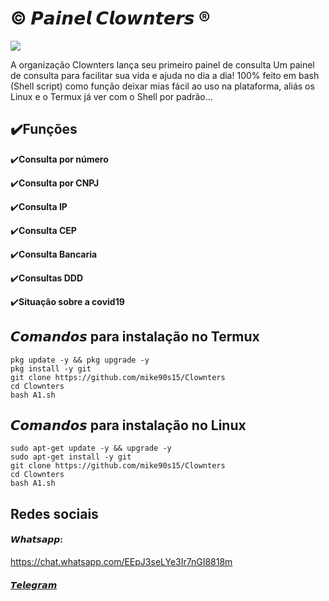 # © 𝙋𝙖𝙞𝙣𝙚𝙡 𝘾𝙡𝙤𝙬𝙣𝙩𝙚𝙧𝙨 ®

<div>
<Img src="https://user-images.githubusercontent.com/82988362/153673468-cc24f71f-be25-4de8-9ca6-d847341ae0cc.jpg"/>
</div>

  A organização Clownters lança seu primeiro painel de consulta
Um painel de consulta para facilitar sua vida e ajuda no dia a dia! 
100% feito em bash (Shell script) como função deixar mias fácil ao uso na plataforma, aliás os Linux e o Termux já ver com o Shell por padrão...

## ✔️**Funções**
✔️**Consulta por número**

✔️**Consulta por CNPJ**

✔️**Consulta IP**

✔️**Consulta CEP**

✔️**Consulta Bancaria**

✔️**Consultas DDD**

✔️**Situação sobre a covid19**


## 𝘾𝙤𝙢𝙖𝙣𝙙𝙤𝙨 para instalação no Termux
```
pkg update -y && pkg upgrade -y
pkg install -y git
git clone https://github.com/mike90s15/Clownters
cd Clownters
bash A1.sh
``` 
## 𝘾𝙤𝙢𝙖𝙣𝙙𝙤𝙨 para instalação no Linux
```
sudo apt-get update -y && upgrade -y
sudo apt-get install -y git
git clone https://github.com/mike90s15/Clownters
cd Clownters
bash A1.sh 
```
## Redes sociais
#### 𝙒𝙝𝙖𝙩𝙨𝙖𝙥𝙥:
https://chat.whatsapp.com/EEpJ3seLYe3Ir7nGI8818m

#### [𝙏𝙚𝙡𝙚𝙜𝙧𝙖𝙢](https://t.me/CLOWNTERS)
